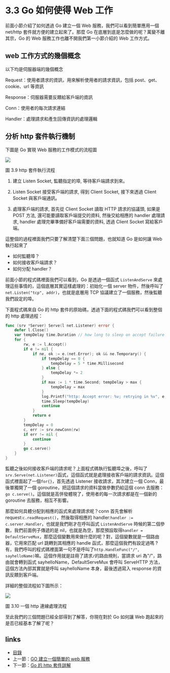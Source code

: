 # 3.3 Go 如何使得 Web 工作
前面小節介紹了如何透過 Go 建立一個 Web 服務，我們可以看到簡單應用一個 net/http 套件就方便的建立起來了。那麼 Go 在底層到底是怎麼做的呢？萬變不離其宗，Go 的 Web 服務工作也離不開我們第一小節介紹的 Web 工作方式。

## web 工作方式的幾個概念

以下均是伺服器端的幾個概念

Request：使用者請求的資訊，用來解析使用者的請求資訊，包括 post、get、cookie、url 等資訊

Response：伺服器需要反饋給客戶端的資訊

Conn：使用者的每次請求連結

Handler：處理請求和產生回傳資訊的處理邏輯

## 分析 http 套件執行機制

下圖是 Go 實現 Web 服務的工作模式的流程圖

![](images/3.3.http.png)

圖 3.9 http 套件執行流程

1. 建立 Listen Socket, 監聽指定的埠, 等待客戶端請求到來。

2. Listen Socket 接受客戶端的請求, 得到 Client Socket, 接下來透過 Client Socket 與客戶端通訊。

3. 處理客戶端的請求, 首先從 Client Socket 讀取 HTTP 請求的協議頭, 如果是 POST 方法, 還可能要讀取客戶端提交的資料, 然後交給相應的 handler 處理請求, handler 處理完畢準備好客戶端需要的資料, 透過 Client Socket 寫給客戶端。

這整個的過程裡面我們只要了解清楚下面三個問題，也就知道 Go 是如何讓 Web 執行起來了

- 如何監聽埠？
- 如何接收客戶端請求？
- 如何分配 handler？

前面小節的程式碼裡面我們可以看到，Go 是透過一個函式 `ListenAndServe` 來處理這些事情的，這個底層其實這樣處理的：初始化一個 server 物件，然後呼叫了`net.Listen("tcp", addr)`，也就是底層用 TCP 協議建立了一個服務，然後監聽我們設定的埠。

下面程式碼來自 Go 的 http 套件的原始碼，透過下面的程式碼我們可以看到整個的 http 處理過程：

```Go
func (srv *Server) Serve(l net.Listener) error {
	defer l.Close()
	var tempDelay time.Duration // how long to sleep on accept failure
	for {
		rw, e := l.Accept()
		if e != nil {
			if ne, ok := e.(net.Error); ok && ne.Temporary() {
				if tempDelay == 0 {
					tempDelay = 5 * time.Millisecond
				} else {
					tempDelay *= 2
				}
				if max := 1 * time.Second; tempDelay > max {
					tempDelay = max
				}
				log.Printf("http: Accept error: %v; retrying in %v", e, tempDelay)
				time.Sleep(tempDelay)
				continue
			}
			return e
		}
		tempDelay = 0
		c, err := srv.newConn(rw)
		if err != nil {
			continue
		}
		go c.serve()
	}
}
```

監聽之後如何接收客戶端的請求呢？上面程式碼執行監聽埠之後，呼叫了`srv.Serve(net.Listener)`函式，這個函式就是處理接收客戶端的請求資訊。這個函式裡面起了一個`for{}`，首先透過 Listener 接收請求，其次建立一個 Conn，最後單獨開了一個 goroutine，把這個請求的資料當做參數扔給這個 conn 去服務：`go c.serve()`。這個就是高併發體現了，使用者的每一次請求都是在一個新的 goroutine 去服務，相互不影響。

那麼如何具體分配到相應的函式來處理請求呢？conn 首先會解析 request:`c.readRequest()`，然後取得相應的 handler:`handler := c.server.Handler`，也就是我們剛才在呼叫函式 `ListenAndServe` 時候的第二個參數，我們前面例子傳遞的是 nil，也就是為空，那麼預設取得`handler = DefaultServeMux`，那麼這個變數用來做什麼的呢？對，這個變數就是一個路由器，它用來匹配 url 跳轉到其相應的 handle 函式，那麼這個我們有設定過嗎 ? 有，我們呼叫的程式碼裡面第一句不是呼叫了`http.HandleFunc("/", sayhelloName)`嘛。這個作用就是註冊了請求`/`的路由規則，當請求 uri 為"/"，路由就會轉到函式 sayhelloName，DefaultServeMux 會呼叫 ServeHTTP 方法，這個方法內部其實就是呼叫 sayhelloName 本身，最後透過寫入 response 的資訊反饋到客戶端。


詳細的整個流程如下圖所示：

![](images/3.3.illustrator.png)

圖 3.10 一個 http 連線處理流程

至此我們的三個問題已經全部得到了解答，你現在對於 Go 如何讓 Web 跑起來的是否已經基本了解了呢？


## links
   * [目錄](<preface.md>)
   * 上一節：[GO 建立一個簡單的 web 服務](<03.2.md>)
   * 下一節：[Go 的 http 套件詳解](<03.4.md>)
